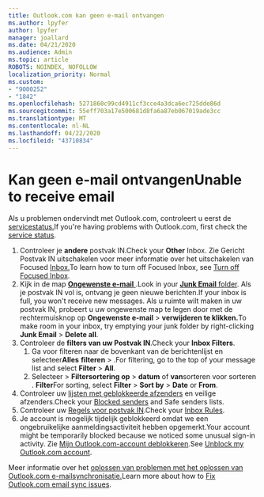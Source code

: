 ```yaml
---
title: Outlook.com kan geen e-mail ontvangen
ms.author: lpyfer
author: lpyfer
manager: joallard
ms.date: 04/21/2020
ms.audience: Admin
ms.topic: article
ROBOTS: NOINDEX, NOFOLLOW
localization_priority: Normal
ms.custom:
- "9000252"
- "1842"
ms.openlocfilehash: 5271860c99cd4911cf3cce4a3dca6ec725dde86d
ms.sourcegitcommit: 55eff703a17e500681d8fa6a87eb067019ade3cc
ms.translationtype: MT
ms.contentlocale: nl-NL
ms.lasthandoff: 04/22/2020
ms.locfileid: "43710834"
---
```

# <a name="unable-to-receive-email"></a><span data-ttu-id="cd2c1-102">Kan geen e-mail ontvangen</span><span class="sxs-lookup"><span data-stu-id="cd2c1-102">Unable to receive email</span></span>

<span data-ttu-id="cd2c1-103">Als u problemen ondervindt met Outlook.com, controleert u eerst de [servicestatus.](https://go.microsoft.com/fwlink/p/?linkid=837482)</span><span class="sxs-lookup"><span data-stu-id="cd2c1-103">If you're having problems with Outlook.com, first check the [service status](https://go.microsoft.com/fwlink/p/?linkid=837482).</span></span>

1. <span data-ttu-id="cd2c1-104">Controleer je **andere** postvak IN.</span><span class="sxs-lookup"><span data-stu-id="cd2c1-104">Check your **Other** Inbox.</span></span> <span data-ttu-id="cd2c1-105">Zie Gericht Postvak IN uitschakelen voor meer informatie over het uitschakelen van Focused [Inbox.](https://support.office.com/article/f714d94d-9e63-4217-9ccb-6cb2986aa1b2)</span><span class="sxs-lookup"><span data-stu-id="cd2c1-105">To learn how to turn off Focused Inbox, see [Turn off Focused Inbox](https://support.office.com/article/f714d94d-9e63-4217-9ccb-6cb2986aa1b2).</span></span> 
2. <span data-ttu-id="cd2c1-106">Kijk in de map [ **Ongewenste e-mail** ](https://outlook.live.com/mail/junkemail).</span><span class="sxs-lookup"><span data-stu-id="cd2c1-106">Look in your [**Junk Email** folder](https://outlook.live.com/mail/junkemail).</span></span> <span data-ttu-id="cd2c1-107">Als je postvak IN vol is, ontvang je geen nieuwe berichten.</span><span class="sxs-lookup"><span data-stu-id="cd2c1-107">If your inbox is full, you won't receive new messages.</span></span> <span data-ttu-id="cd2c1-108">Als u ruimte wilt maken in uw postvak IN, probeert u uw ongewenste map te legen door met de rechtermuisknop op **Ongewenste e-mail** > **verwijderen te klikken.**</span><span class="sxs-lookup"><span data-stu-id="cd2c1-108">To make room in your inbox, try emptying your junk folder by right-clicking **Junk Email** > **Delete all**.</span></span>
3. <span data-ttu-id="cd2c1-109">Controleer de **filters van uw Postvak IN**.</span><span class="sxs-lookup"><span data-stu-id="cd2c1-109">Check your **Inbox Filters**.</span></span> 
    1. <span data-ttu-id="cd2c1-110">Ga voor filteren naar de bovenkant van de berichtenlijst en selecteer**Alles** **filteren** > .</span><span class="sxs-lookup"><span data-stu-id="cd2c1-110">For filtering, go to the top of your message list and select **Filter** > **All**.</span></span>
    2. <span data-ttu-id="cd2c1-111">Selecteer > **Filtersortering op** > **datum** of **van**sorteren voor sorteren . **Filter**</span><span class="sxs-lookup"><span data-stu-id="cd2c1-111">For sorting, select **Filter** > **Sort by** > **Date** or **From**.</span></span>
4. <span data-ttu-id="cd2c1-112">Controleer uw [lijsten met geblokkeerde afzenders](https://outlook.live.com/mail/options/mail/junkEmail) en veilige afzenders.</span><span class="sxs-lookup"><span data-stu-id="cd2c1-112">Check your [Blocked senders](https://outlook.live.com/mail/options/mail/junkEmail) and Safe senders lists.</span></span>
5. <span data-ttu-id="cd2c1-113">Controleer uw [Regels voor postvak IN](https://outlook.live.com/mail/options/mail/rules).</span><span class="sxs-lookup"><span data-stu-id="cd2c1-113">Check your [Inbox Rules](https://outlook.live.com/mail/options/mail/rules).</span></span>
6. <span data-ttu-id="cd2c1-114">Je account is mogelijk tijdelijk geblokkeerd omdat we een ongebruikelijke aanmeldingsactiviteit hebben opgemerkt.</span><span class="sxs-lookup"><span data-stu-id="cd2c1-114">Your account might be temporarily blocked because we noticed some unusual sign-in activity.</span></span> <span data-ttu-id="cd2c1-115">Zie [Mijn Outlook.com-account deblokkeren](https://support.office.com/article/f4ad2701-d166-4d8b-8a6a-9af2a1f8a4c4).</span><span class="sxs-lookup"><span data-stu-id="cd2c1-115">See [Unblock my Outlook.com account](https://support.office.com/article/f4ad2701-d166-4d8b-8a6a-9af2a1f8a4c4).</span></span>

<span data-ttu-id="cd2c1-116">Meer informatie over het [oplossen van problemen met het oplossen van Outlook.com e-mailsynchronisatie.](https://support.office.com/article/d39e3341-8d79-4bf1-b3c7-ded602233642)</span><span class="sxs-lookup"><span data-stu-id="cd2c1-116">Learn more about how to [Fix Outlook.com email sync issues](https://support.office.com/article/d39e3341-8d79-4bf1-b3c7-ded602233642).</span></span>